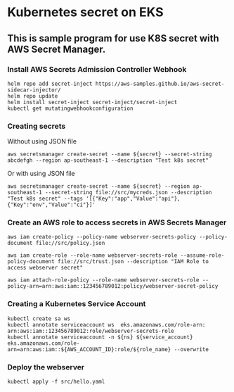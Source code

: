 # Kubernetes secret on EKS

## This is sample program for use K8S secret with AWS Secret Manager.

### Install AWS Secrets Admission Controller Webhook

```
helm repo add secret-inject https://aws-samples.github.io/aws-secret-sidecar-injector/
helm repo update
helm install secret-inject secret-inject/secret-inject
kubectl get mutatingwebhookconfiguration

```


### Creating secrets

Without using JSON file

```
aws secretsmanager create-secret --name ${secret} --secret-string abcdefgh --region ap-southeast-1 --description "Test k8s secret"
```

Or with using JSON file

```
aws secretsmanager create-secret --name ${secret} --region ap-southeast-1 --secret-string file://src/mycreds.json --description "Test k8s secret" --tags '[{"Key":"app","Value":"api"},{"Key":"env","Value":"ci"}]'
```

### Create an AWS role to access secrets in AWS Secrets Manager

```
aws iam create-policy --policy-name webserver-secrets-policy --policy-document file://src/policy.json

aws iam create-role --role-name webserver-secrets-role --assume-role-policy-document file://src/trust.json --description "IAM Role to access webserver secret"

aws iam attach-role-policy --role-name webserver-secrets-role --policy-arn=arn:aws:iam::123456789012:policy/webserver-secret-policy
```

### Creating a Kubernetes Service Account

```
kubectl create sa ws
kubectl annotate serviceaccount ws  eks.amazonaws.com/role-arn: arn:aws:iam::123456789012:role/webserver-secrets-role
kubectl annotate serviceaccount -n ${ns} ${service_account}  eks.amazonaws.com/role-arn=arn:aws:iam::${AWS_ACCOUNT_ID}:role/${role_name} --overwrite 
```

### Deploy the webserver

```
kubectl apply -f src/hello.yaml
```
